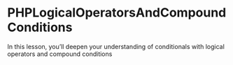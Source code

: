 # PHPLogicalOperatorsAndCompoundConditions
In this lesson, you’ll deepen your understanding of conditionals with logical operators and compound conditions
